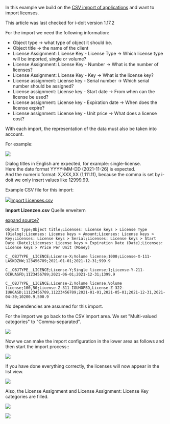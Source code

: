 In this example we build on the [CSV import of applications](/display/en/Example+of+CSV+import+-+Applications) and want to import licenses.

This article was last checked for i-doit version 1.17.2

For the import we need the following information:

*   Object type → what type of object it should be.
*   Object title → the name of the client
*   License Assignment: License Key - License Type → Which license type will be imported, single or volume?
*   License Assignment: License Key - Number → What is the number of licenses?
*   License Assignment: License Key - Key → What is the license key?
*   License assignment: License key - Serial number → Which serial number should be assigned?
*   License assignment: License key - Start date → From when can the license be used?
*   License assignment: License key - Expiration date → When does the license expire?
*   License assignment: License key - Unit price → What does a license cost?

With each import, the representation of the data must also be taken into account.

For example:

![](/download/attachments/113475736/image2021-11-25_17-40-22.png?version=1&modificationDate=1637859792356&api=v2&effects=drop-shadow)

Dialog titles in English are expected, for example: single-license.  
Here the date format YYYY-MM-DD (2021-11-26) is expected.  
And the numeric format: X,XXX,XX (1,111.11), because the comma is set by i-doit we only insert values like 12999.99.

Example CSV file for this import:

[![](/s/-rg4ht/8803/xi7l17/5.0.0/_/download/resources/com.atlassian.confluence.plugins.confluence-view-file-macro:view-file-macro-resources/images/placeholder-small-file.png)Import Licenses.csv](/download/attachments/113475736/Import%20Licenses.csv?version=1&modificationDate=1637859792348&api=v2)

**Import Lizenzen.csv** Quelle erweitern

[expand source](#)[?](#)

`Object type;Object title;Licenses: License keys > License Type (Dialog);Licenses: License keys > Amount;Licenses: License keys > Key;Licenses: License keys > Serial;Licenses: License keys > Start Date (Date);Licenses: License keys > Expiration Date (Date);Licenses: License keys > Price Per Unit (Money)`

`C__OBJTYPE__LICENCE;License-X;Volume license;1000;License-X-111-LASKDZHW;123456789;2021-01-01;2021-12-31;999.9`

`C__OBJTYPE__LICENCE;License-Y;Single license;1;License-Y-211-OIHUASFD;1123456789;2021-06-01;2021-12-31;1399.9`

`C__OBJTYPE__LICENCE;License-Z;Volume license,Volume license;100,50;License-Z-311-IGUHOPSD,License-Z-322-IUHGASD;11123456789,11223456789;2021-01-01,2021-05-01;2021-12-31,2021-04-30;10200.9,500.9`

No dependencies are assumed for this import.

For the import we go back to the CSV import area. We set "Multi-valued categories" to "Comma-separated".

![](/download/attachments/113475736/image2021-11-25_17-59-1.png?version=1&modificationDate=1637859792338&api=v2&effects=drop-shadow)

Now we can make the import configuration in the lower area as follows and then start the import process::

![](/download/attachments/113475736/image2021-11-25_17-59-32.png?version=1&modificationDate=1637859792328&api=v2&effects=drop-shadow)

If you have done everything correctly, the licenses will now appear in the list view.

![](/download/attachments/113475736/image2021-11-25_18-0-45.png?version=1&modificationDate=1637859792317&api=v2&effects=drop-shadow)

Also, the License Assignment and License Assignment: License Key categories are filled.

![](/download/attachments/113475736/image2021-11-25_18-2-9.png?version=1&modificationDate=1637859792306&api=v2&effects=drop-shadow)

![](/download/attachments/113475736/image2021-11-25_18-2-40.png?version=1&modificationDate=1637859792287&api=v2&effects=drop-shadow)